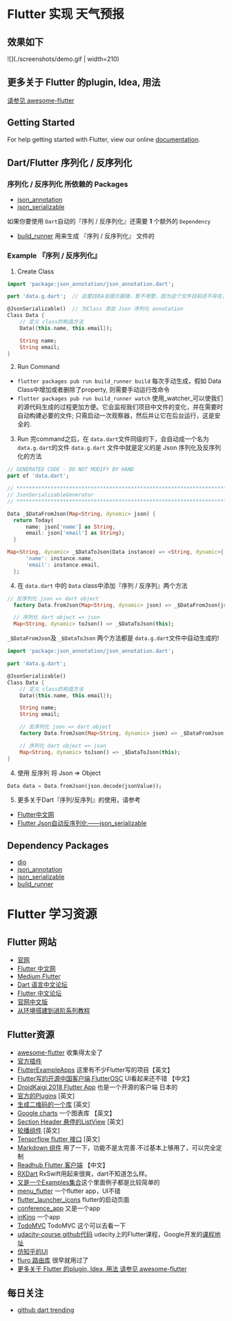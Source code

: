 # Flutter 实现 天气预报

## 效果如下
![](./screenshots/demo.gif | width=210)


## 更多关于 Flutter 的plugin, Idea, 用法
[请参见 awesome-flutter](awesome-flutter.md)

## Getting Started

For help getting started with Flutter, view our online
[documentation](https://flutter.io/).

## Dart/Flutter 序列化 / 反序列化
### 序列化 / 反序列化 所依赖的 Packages
- [json_annotation](https://pub.dartlang.org/packages/json_annotation)
- [json_serializable](https://pub.dartlang.org/packages/json_serializable)

如果你要使用 `Dart`自动的『序列 / 反序列化』还需要 **1** 个额外的 `Dependency`
- [build_runner](https://pub.dartlang.org/packages/build_runner) 用来生成 『序列 / 反序列化』 文件的

### Example 『序列 / 反序列化』
1. Create Class
```dart
import 'package:json_annotation/json_annotation.dart';

part 'data.g.dart';  // 这里IDEA会提示报错，暂不用管，因为这个文件目前还不存在，这个文件是交给dart自动生成的

@JsonSerializable()  // 为Class 添加 Json 序列化 annotation
Class Data {
    // 定义 class的构造方法
    Data({this.name, this.email});

    String name;
    String email;
}
```
2. Run Command
- `flutter packages pub run build_runner build`  每次手动生成，假如 Data Class中增加或者删除了property, 则需要手动运行改命令
- `flutter packages pub run build_runner watch`  使用_watcher_可以使我们的源代码生成的过程更加方便。它会监视我们项目中文件的变化，并在需要时自动构建必要的文件; 只需启动一次观察器，然后并让它在后台运行，这是安全的.

3. Run 完command之后，在 `data.dart`文件同级的下，会自动成一个名为 `data.g.dart`的文件
`data.g.dart` 文件中就是定义的是 Json 序列化及反序列化的方法
```dart
// GENERATED CODE - DO NOT MODIFY BY HAND
part of 'data.dart';

// **************************************************************************
// JsonSerializableGenerator
// **************************************************************************

Data _$DataFromJson(Map<String, dynamic> json) {
  return Today(
      name: json['name'] as String,
      email: json['email'] as String);
  }

Map<String, dynamic> _$DataToJson(Data instance) => <String, dynamic>{
      'name': instance.name,
      'email': instance.email,
  };
```

4. 在 `data.dart` 中的 `Data` class中添加『序列 / 反序列』两个方法
```dart
// 反序列化 json => dart object
  factory Data.fromJson(Map<String, dynamic> json) => _$DataFromJson(json);

  // 序列化 dart object => json
  Map<String, dynamic> toJson() => _$DataToJson(this);
```
`_$DataFromJson`及 `_$DataToJson` 两个方法都是 `data.g.dart`文件中自动生成的!

```dart
import 'package:json_annotation/json_annotation.dart';

part 'data.g.dart';

@JsonSerializable()
Class Data {
    // 定义 class的构造方法
    Data({this.name, this.email});

    String name;
    String email;

    // 反序列化 json => dart object
    factory Data.fromJson(Map<String, dynamic> json) => _$DataFromJson(json);

    // 序列化 dart object => json
    Map<String, dynamic> toJson() => _$DataToJson(this);
}
```

4. 使用 反序列 将  Json => Object
```dart
Data data = Data.fromJson(json.decode(jsonValue));
```

5. 更多关于Dart『序列/反序列』的使用，请参考
- [Flutter中文网](https://flutterchina.club/json)
- [Flutter Json自动反序列化——json_serializable](https://juejin.im/post/5b5f00e7e51d45190571172f)

## Dependency Packages
- [dio](https://github.com/flutterchina/dio)
- [json_annotation](https://pub.dartlang.org/packages/json_annotation)
- [json_serializable](https://pub.dartlang.org/packages/json_serializable)
- [build_runner](https://pub.dartlang.org/packages/build_runner)


# Flutter 学习资源

## Flutter 网站
* [官网](http://flutter.io/)
* [Flutter 中文网](https://flutterchina.club/)
* [Medium Flutter](https://medium.com/flutter-io)
* [Dart 语言中文论坛](http://www.cndartlang.com/)
* [Flutter 中文论坛](http://flutter-dev.cn)
* [官网中文版](http://doc.flutter-dev.cn)
* [从环境搭建到进阶系列教程](http://flutter-dev.com/bbs/topic/12)

## Flutter资源
* [awesome-flutter](https://github.com/Solido/awesome-flutter) 收集得太全了
* [官方插件](https://github.com/flutter/plugins)
* [FlutterExampleApps](https://github.com/iampawan/FlutterExampleApps) 这里有不少Flutter写的项目【英文】
* [Flutter写的开源中国客户端 FlutterOSC](https://github.com/yubo725/FlutterOSC) UI看起来还不错 【中文】
* [DroidKaigi 2018 Flutter App](https://github.com/konifar/droidkaigi2018-flutter) 也是一个开源的客户端 日本的
* [官方的Plugins](https://github.com/flutter/plugins) [英文]
* [生成二维码的一个库](https://github.com/lukef/qr.flutter) [英文]
* [Google charts](https://github.com/google/charts) 一个图表库 【英文】
* [Section Header 悬停的ListView](https://github.com/itsJoKr/sticky_header_list) [英文]
* [轮播组件](https://github.com/gbrvalerio/carousel) [英文]
* [Tensorflow flutter 接口](https://github.com/kashifmin/flutter_tensorflow_lite) [英文]
* [Markdown 组件](https://github.com/flutter/flutter_markdown) 用了一下，功能不是太完善.不过基本上够用了，可以完全定制
* [Readhub Flutter 客户端](https://github.com/flyou/readhub_flutter) 【中文】
* [RXDart](https://github.com/ReactiveX/rxdart) RxSwift用起来很爽，dart不知道怎么样。
* [又是一个Examples集合](https://github.com/nisrulz/flutter-examples)这个里面例子都是比较简单的
* [menu_flutter](https://github.com/braulio94/menu_flutter) 一个flutter app，UI不错
* [flutter_launcher_icons](https://github.com/franzsilva/flutter_launcher_icons) flutter的启动页面
* [conference_app](https://github.com/dart-lang/conference_app) 又是一个app
* [inKino](https://github.com/roughike/inKino) 一个app
* [TodoMVC](https://github.com/brianegan/flutter_architecture_samples) TodoMVC 这个可以去看一下
* [udacity-course github代码](https://github.com/flutter/udacity-course) udacity上的Flutter课程，Google开发的[课程地址](https://www.udacity.com/course/build-native-mobile-apps-with-flutter--ud905)
* [仿知乎的UI](https://github.com/HackSoul/zhihu-flutter)
* [fluro 路由库](https://github.com/theyakka/fluro) 很早就用过了
* [更多关于 Flutter 的plugin, Idea, 用法 请参见 awesome-flutter](awesome-flutter.md)

## 每日关注
* [github dart trending](https://github.com/trending/dart?since=daily)

